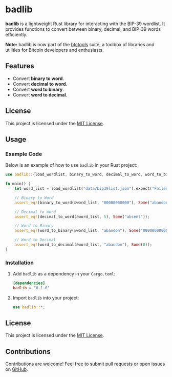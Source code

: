 # badlib

**badlib** is a lightweight Rust library for interacting with the BIP-39 wordlist. It provides functions to convert between binary, decimal, and BIP-39 words efficiently.

**Note:** badlib is now part of the [btctools](https://github.com/rghollenbeck/btctools) suite, a toolbox of libraries and utilities for Bitcoin developers and enthusiasts.

## Features
- Convert **binary to word**.
- Convert **decimal to word**.
- Convert **word to binary**.
- Convert **word to decimal**.

## License
This project is licensed under the [MIT License](../LICENSE).

## Usage

### Example Code
Below is an example of how to use `badlib` in your Rust project:

```rust
use badlib::{load_wordlist, binary_to_word, decimal_to_word, word_to_binary, word_to_decimal};

fn main() {
    let word_list = load_wordlist("data/bip39list.json").expect("Failed to load wordlist");

    // Binary to Word
    assert_eq!(binary_to_word(&word_list, "00000000000"), Some("abandon"));

    // Decimal to Word
    assert_eq!(decimal_to_word(&word_list, 5), Some("absent"));

    // Word to Binary
    assert_eq!(word_to_binary(&word_list, "abandon"), Some("00000000000"));

    // Word to Decimal
    assert_eq!(word_to_decimal(&word_list, "abandon"), Some(0));
}
```

### Installation
1. Add `badlib` as a dependency in your `Cargo.toml`:
   ```toml
   [dependencies]
   badlib = "0.1.0"
   ```

2. Import `badlib` into your project:
   ```rust
   use badlib::*;
   ```

## License
This project is licensed under the [MIT License](LICENSE).

## Contributions
Contributions are welcome! Feel free to submit pull requests or open issues on [GitHub](https://github.com/rghollenbeck/badlib).
